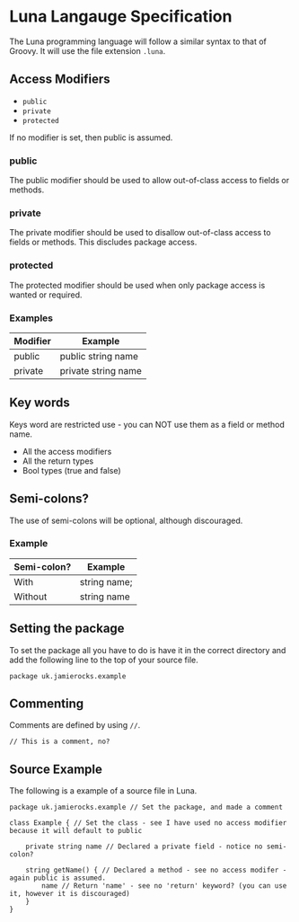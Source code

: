 Luna Langauge Specification
===========================
The Luna programming language will follow a similar syntax to that of Groovy.
It will use the file extension `.luna`.

## Access Modifiers
- `public`
- `private`
- `protected`

If no modifier is set, then public is assumed.

### public
The public modifier should be used to allow out-of-class access to fields or methods.

### private
The private modifier should be used to disallow out-of-class access to fields or methods. This discludes package access.

### protected
The protected modifier should be used when only package access is wanted or required.

### Examples
| Modifier | Example             |
| -------- | ------------------- |
| public   | public string name  |
| private  | private string name |

## Key words
Keys word are restricted use - you can NOT use them as a field or method name.

- All the access modifiers
- All the return types
- Bool types (true and false)

## Semi-colons?
The use of semi-colons will be optional, although discouraged.

### Example
| Semi-colon? | Example      |
| ----------- | ------------ |
| With        | string name; |
| Without     | string name  |

## Setting the package
To set the package all you have to do is have it in the correct directory and add the following line to the top of your source file.

	package uk.jamierocks.example

## Commenting
Comments are defined by using `//`.

	// This is a comment, no?

## Source Example
The following is a example of a source file in Luna.

	package uk.jamierocks.example // Set the package, and made a comment

	class Example { // Set the class - see I have used no access modifier because it will default to public

		private string name // Declared a private field - notice no semi-colon?

		string getName() { // Declared a method - see no access modifer - again public is assumed.
			name // Return 'name' - see no 'return' keyword? (you can use it, however it is discouraged)
		}
	}
